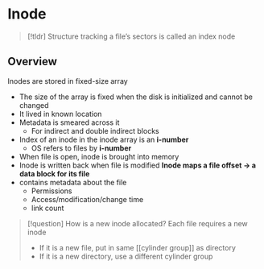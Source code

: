# Inode
> [!tldr] Structure tracking a file’s sectors is called an index node

## Overview
Inodes are stored in fixed-size array
* The size of the array is fixed when the disk is initialized and cannot be changed
* It lived in known location
* Metadata is smeared across it
	* For indirect and double indirect blocks
* Index of an inode in the inode array is an **i-number**
	* OS refers to files by **i-number**
* When file is open, inode is brought into memory
* Inode is written back when file is modified
**Inode maps a file offset → a data block for its file**
* contains metadata about the file
	* Permissions
	* Access/modification/change time
	* link count


> [!question] How is a new inode allocated?
> Each file requires a new inode
> * If it is a new file, put in same [[cylinder group]] as directory
> * If it is a new directory, use a different cylinder group

